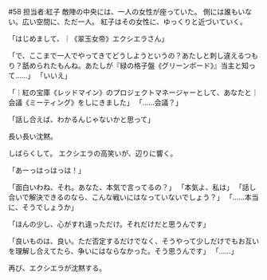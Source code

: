 #58 担当者:紅子
敵陣の中央には、一人の女性が座っていた。
側には誰もいない。広い空間に、ただ一人。
紅子はその女性に、ゆっくりと近づいていく。

「はじめまして、｜《翠玉女帝》エクシエラさん」


「で、ここまで一人でやってきてどうしようというの？あたしと刺し違えるつもり？舐められたもんね。あたしが『緑の格子盤《グリーンボード》』当主と知って……」
「いいえ」

「｜紅の宝庫《レッドマイン》のプロジェクトマネージャーとして、あなたと｜会議《ミーティング》をしにきました」
「……会議？」


「話し合えば、わかるんじゃないかと思って」

長い長い沈黙。

しばらくして。
エクシエラの高笑いが、辺りに響く。

「あーっはっはっは！」

「面白いわね、それ。あなた、本気で言ってるの？」
「本気よ、私は」
「話し合いで解決できるのなら、こんな戦いにはなっていないでしょう？」
「……本当に、そうでしょうか」


「ほんの少し、心がすれ違っただけ。それだけだと思うんです」

「良いものは、良い。ただ否定するだけでなく、そうやって少しだけでもお互いを理解し合えてたら、争いにはならなかった。そう思うんです」
「……」

再び、エクシエラが沈黙する。





